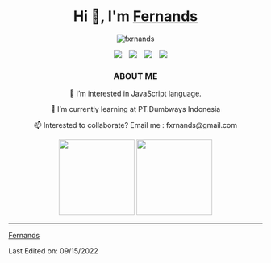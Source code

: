 <h1 align="center">Hi 👋, I'm <a href="https://instagram.com/fxrnxnds/" target="blank">
Fernands</a></h1>
<p margin-top:"40px" align="center"> <img src="https://komarev.com/ghpvc/?username=fxrnands" alt="fxrnands" /> </p>
<div align="center"  class="icons-social" style="margin-left: 10px;">
        <a style="margin-left: 10px;"  target="_blank" href="https://www.linkedin.com/in/fxrnands/">
			<img src="https://img.icons8.com/doodle/40/000000/linkedin--v2.png"></a>
        <a style="margin-left: 10px;" target="_blank" href="https://github.com/fxrnands">
		<img src="https://img.icons8.com/doodle/40/000000/github--v1.png"></a>
        <a style="margin-left: 10px;" target="_blank" href="https://instagram.com/fxrnxnds">
			<img src="https://img.icons8.com/doodle/40/000000/instagram-new--v2.png"></a>
		<a style="margin-left: 10px;" target="_blank" href="https://twitter.com/fxrnands">
			<img src="https://img.icons8.com/doodle/1x/twitter-squared--v2.png" ></a>
      </div>

<h3 align="center"> ABOUT ME </h3>
<p align="center">👀 I’m interested in JavaScript language.</p>
<p align="center">🌱 I’m currently learning at PT.Dumbways Indonesia</p>
<p align="center">📫 Interested to collaborate? Email me : fxrnands@gmail.com</p>

  
<p align= "center">
  <img height= "150" src="https://github-readme-stats.vercel.app/api?username=fxrnands&theme=react&show_icons=true&include_all_commits=true" />
  <img height= "150" src="https://github-readme-stats.vercel.app/api/top-langs/?username=fxrnands&theme=react&layout=compact" />
</p>

------

[Fernands](https://github.com/fxrnands)

Last Edited on: 09/15/2022








